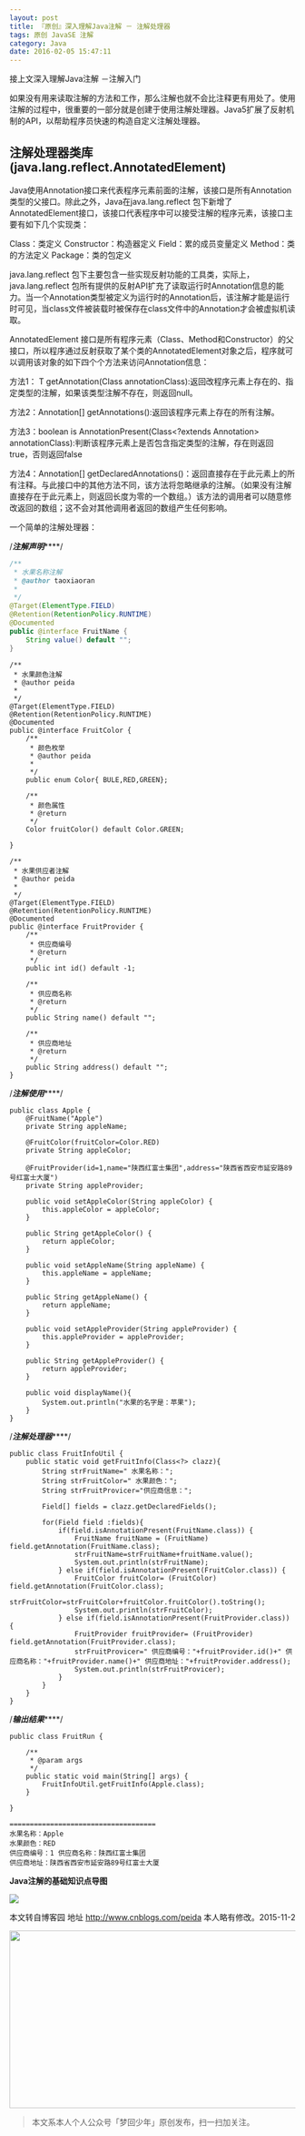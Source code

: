 ```yaml
---
layout: post
title: 『原创』深入理解Java注解 － 注解处理器
tags: 原创 JavaSE 注解
category: Java
date: 2016-02-05 15:47:11
---
```


接上文深入理解Java注解 －注解入门

如果没有用来读取注解的方法和工作，那么注解也就不会比注释更有用处了。使用注解的过程中，很重要的一部分就是创建于使用注解处理器。Java5扩展了反射机制的API，以帮助程序员快速的构造自定义注解处理器。

## 注解处理器类库(java.lang.reflect.AnnotatedElement)

Java使用Annotation接口来代表程序元素前面的注解，该接口是所有Annotation类型的父接口。除此之外，Java在java.lang.reflect 包下新增了AnnotatedElement接口，该接口代表程序中可以接受注解的程序元素，该接口主要有如下几个实现类：

Class：类定义
Constructor：构造器定义
Field：累的成员变量定义
Method：类的方法定义
Package：类的包定义

java.lang.reflect 包下主要包含一些实现反射功能的工具类，实际上，java.lang.reflect 包所有提供的反射API扩充了读取运行时Annotation信息的能力。当一个Annotation类型被定义为运行时的Annotation后，该注解才能是运行时可见，当class文件被装载时被保存在class文件中的Annotation才会被虚拟机读取。

AnnotatedElement 接口是所有程序元素（Class、Method和Constructor）的父接口，所以程序通过反射获取了某个类的AnnotatedElement对象之后，程序就可以调用该对象的如下四个个方法来访问Annotation信息：

方法1： T getAnnotation(Class annotationClass):返回改程序元素上存在的、指定类型的注解，如果该类型注解不存在，则返回null。

方法2：Annotation[] getAnnotations():返回该程序元素上存在的所有注解。

方法3：boolean is AnnotationPresent(Class<?extends Annotation> annotationClass):判断该程序元素上是否包含指定类型的注解，存在则返回true，否则返回false

方法4：Annotation[] getDeclaredAnnotations()：返回直接存在于此元素上的所有注释。与此接口中的其他方法不同，该方法将忽略继承的注解。（如果没有注解直接存在于此元素上，则返回长度为零的一个数组。）该方法的调用者可以随意修 改返回的数组；这不会对其他调用者返回的数组产生任何影响。

一个简单的注解处理器：

/***********注解声明***************/

```java
/**
 * 水果名称注解
 * @author taoxiaoran
 *
 */
@Target(ElementType.FIELD)
@Retention(RetentionPolicy.RUNTIME)
@Documented
public @interface FruitName {
    String value() default "";
}
```

```
/**
 * 水果颜色注解
 * @author peida
 *
 */
@Target(ElementType.FIELD)
@Retention(RetentionPolicy.RUNTIME)
@Documented
public @interface FruitColor {
    /**
     * 颜色枚举
     * @author peida
     *
     */
    public enum Color{ BULE,RED,GREEN};

    /**
     * 颜色属性
     * @return
     */
    Color fruitColor() default Color.GREEN;

}
```

```
/**
 * 水果供应者注解
 * @author peida
 *
 */
@Target(ElementType.FIELD)
@Retention(RetentionPolicy.RUNTIME)
@Documented
public @interface FruitProvider {
    /**
     * 供应商编号
     * @return
     */
    public int id() default -1;

    /**
     * 供应商名称
     * @return
     */
    public String name() default "";

    /**
     * 供应商地址
     * @return
     */
    public String address() default "";
}
```


/***********注解使用***************/

```
public class Apple {
    @FruitName("Apple")
    private String appleName;

    @FruitColor(fruitColor=Color.RED)
    private String appleColor;

    @FruitProvider(id=1,name="陕西红富士集团",address="陕西省西安市延安路89号红富士大厦")
    private String appleProvider;

    public void setAppleColor(String appleColor) {
        this.appleColor = appleColor;
    }

    public String getAppleColor() {
        return appleColor;
    }

    public void setAppleName(String appleName) {
        this.appleName = appleName;
    }

    public String getAppleName() {
        return appleName;
    }

    public void setAppleProvider(String appleProvider) {
        this.appleProvider = appleProvider;
    }

    public String getAppleProvider() {
        return appleProvider;
    }

    public void displayName(){
        System.out.println("水果的名字是：苹果");
    }
}
```

/***********注解处理器***************/

```
public class FruitInfoUtil {
    public static void getFruitInfo(Class<?> clazz){
        String strFruitName=" 水果名称：";
        String strFruitColor=" 水果颜色：";
        String strFruitProvicer="供应商信息：";

        Field[] fields = clazz.getDeclaredFields();

        for(Field field :fields){
            if(field.isAnnotationPresent(FruitName.class)) {
                FruitName fruitName = (FruitName) field.getAnnotation(FruitName.class);
                strFruitName=strFruitName+fruitName.value();
                System.out.println(strFruitName);
            } else if(field.isAnnotationPresent(FruitColor.class)) {
                FruitColor fruitColor= (FruitColor) field.getAnnotation(FruitColor.class);
                strFruitColor=strFruitColor+fruitColor.fruitColor().toString();
                System.out.println(strFruitColor);
            } else if(field.isAnnotationPresent(FruitProvider.class)) {
                FruitProvider fruitProvider= (FruitProvider) field.getAnnotation(FruitProvider.class);
                strFruitProvicer=" 供应商编号："+fruitProvider.id()+" 供应商名称："+fruitProvider.name()+" 供应商地址："+fruitProvider.address();
                System.out.println(strFruitProvicer);
            }
        }
    }
}
```

/***********输出结果***************/

```
public class FruitRun {

    /**
     * @param args
     */
    public static void main(String[] args) {
        FruitInfoUtil.getFruitInfo(Apple.class);
    }

}
```

```
====================================
水果名称：Apple
水果颜色：RED
供应商编号：1 供应商名称：陕西红富士集团
供应商地址：陕西省西安市延安路89号红富士大厦
```

**Java注解的基础知识点导图**

![](http://images.cnitblog.com/blog/34483/201304/25200814-475cf2f3a8d24e0bb3b4c442a4b44734.jpg)

本文转自博客园 地址 http://www.cnblogs.com/peida 本人略有修改。2015-11-2

<div align="center">
<img src="http://rann.cc/assets/img/qrcode-horizon1.png" width="855" height="312"/>
</div>

> 本文系本人个人公众号「梦回少年」原创发布，扫一扫加关注。